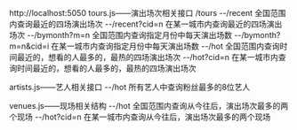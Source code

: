 http://localhost:5050
tours.js——演出场次相关接口
/tours
--/recent 全国范围内查询最近的四场演出场次
--/recent?cid=n 在某一城市内查询最近的四场演出场次
--/bymonth?m=n 全国范围内查询指定月份中每天演出场数
--/bymonth?m=n&cid=i 在某一城市内查询指定月份中每天演出场数
--/hot 全国范围内查询时间最近的，想看的人最多的，最热的四场演出场次
--/hot?cid=n 在某一城市内查询时间最近的，想看的人最多的，最热的四场演出场次

artists.js——艺人相关接口
--/hot 所有艺人中查询粉丝最多的8位艺人

venues.js——现场相关结构
--/hot 全国范围内查询从今往后，演出场次最多的两个现场
--/hot?cid=n 在某一城市内查询从今往后，演出场次最多的两个现场
